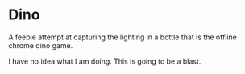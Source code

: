 # Dino
A feeble attempt at capturing the lighting in a bottle that is the offline chrome dino game.

I have no idea what I am doing. This is going to be a blast.
